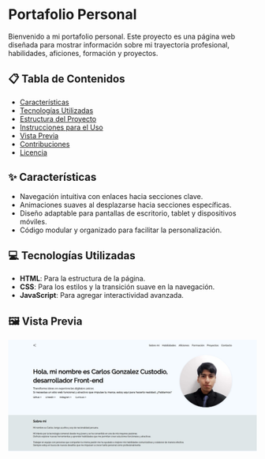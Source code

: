 # Portafolio Personal  

Bienvenido a mi portafolio personal. Este proyecto es una página web diseñada para mostrar información sobre mi trayectoria profesional, habilidades, aficiones, formación y proyectos.  

## 📋 Tabla de Contenidos  
- [Características](#características)  
- [Tecnologías Utilizadas](#tecnologías-utilizadas)  
- [Estructura del Proyecto](#estructura-del-proyecto)  
- [Instrucciones para el Uso](#instrucciones-para-el-uso)  
- [Vista Previa](#vista-previa)  
- [Contribuciones](#contribuciones)  
- [Licencia](#licencia)  

## ✨ Características  
- Navegación intuitiva con enlaces hacia secciones clave.  
- Animaciones suaves al desplazarse hacia secciones específicas.  
- Diseño adaptable para pantallas de escritorio, tablet y dispositivos móviles.  
- Código modular y organizado para facilitar la personalización.  

## 💻 Tecnologías Utilizadas  
- **HTML**: Para la estructura de la página.  
- **CSS**: Para los estilos y la transición suave en la navegación.  
- **JavaScript**: Para agregar interactividad avanzada.  

## 🖼️ Vista Previa
![Página Principal](./assets/vista1.JPG)